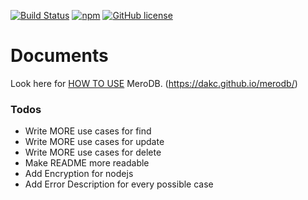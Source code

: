 [![Build Status](https://travis-ci.com/dakc/merodb.svg?branch=master)](https://travis-ci.com/dakc/merodb)
[![npm](https://img.shields.io/npm/v/merodb.svg)](https://www.npmjs.com/package/merodb) 
[![GitHub license](https://img.shields.io/github/license/dakc/merodb.svg?style=popout)](https://github.com/dakc/merodb/blob/master/LICENSE) 

# Documents
Look here for [HOW TO USE](https://dakc.github.io/merodb/) MeroDB.
(https://dakc.github.io/merodb/)

### Todos
 - Write MORE use cases for find
 - Write MORE use cases for update
 - Write MORE use cases for delete
 - Make README more readable
 - Add Encryption for nodejs
 - Add Error Description for every possible case
